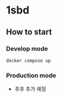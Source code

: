 # 1sbd

## How to start

### Develop mode

```
docker compose up
```

### Production mode

- 추후 추가 예정

